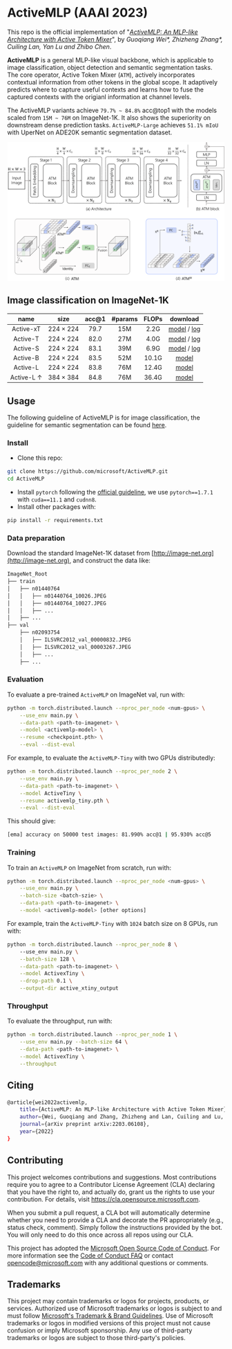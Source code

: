 # ActiveMLP (AAAI 2023)

This repo is the official implementation of "*[ActiveMLP: An MLP-like Architecture with Active Token Mixer](https://arxiv.org/abs/2203.06108)*", by *Guoqiang Wei\*, Zhizheng Zhang\*, Cuiling Lan, Yan Lu and Zhibo Chen*.

**ActiveMLP** is a general MLP-like visual backbone, which is applicable to image classification, object detection and semantic segmentation tasks. The core operator, Active Token Mixer (`ATM`), actively incorporates contextual information from other tokens in the global scope. It adaptively predicts where to capture useful contexts and learns how to fuse the captured contexts with the origianl information at channel levels. 

The ActiveMLP variants achieve `79.7% ~ 84.8%` acc@top1 with the models scaled from `15M ~ 76M` on ImageNet-1K. It also shows the superiority on downstream dense prediction tasks. `ActiveMLP-Large` achieves `51.1% mIoU` with UperNet on ADE20K semantic segmentation dataset.  


![ActiveMLP](assets/teaser.png)

## Image classification on ImageNet-1K

| name | size |acc@1 | #params | FLOPs | download |
|:---:|:---:|:---:| :---:| :---:|:---:|
| Active-xT | 224 $\times$ 224 | 79.7 | 15M | 2.2G | [model](https://drive.google.com/file/d/1JjWFDJM097a2sX9zw2oOisCT-7T43-DV/view?usp=sharing) / [log](https://drive.google.com/file/d/1Ppe7HlMLruQpsiZ8km4sbimkO9XIpfLV/view?usp=sharing) |
| Active-T | 224 $\times$ 224 | 82.0 | 27M | 4.0G | [model](https://drive.google.com/file/d/1eFv5SsGr6ZpupY0wB-N2mjVhQLSo92o-/view?usp=sharing) / [log](https://drive.google.com/file/d/19IJSP-TWBxvA5UJVcYVhqlYRHkkDTdVJ/view?usp=sharing) |
| Active-S | 224 $\times$ 224 | 83.1 | 39M | 6.9G | [model](https://drive.google.com/file/d/1lEsyiXxOxT6KMrzaSCxR04i6FxLtVVAs/view?usp=sharing) / [log](https://drive.google.com/file/d/1YoaOIjlb0lCRAyrTIpgeB_NWySbkTgpB/view?usp=sharing)  |
| Active-B | 224 $\times$ 224 | 83.5 | 52M | 10.1G | [model](https://drive.google.com/file/d/1cCLS1u4043qKgVIKkGJfLhPz_JzE6FRs/view?usp=sharing) |
| Active-L | 224 $\times$ 224 | 83.8 | 76M | 12.4G | [model](https://drive.google.com/file/d/1aIEnq_5-oS8jiLr2W8ryLabmzHTmR3J0/view?usp=sharing) |
| Active-L $\uparrow$ | 384 $\times$ 384 | 84.8 | 76M | 36.4G | [model](https://drive.google.com/file/d/13nrfXqc49s8kKrEKpNSltEdqMBg3f1rB/view?usp=sharing) |

## Usage

The following guideline of ActiveMLP is for image classification, the guideline for semantic segmentation can be found [here](segmentation/README.md).

### Install

- Clone this repo:
```bash
git clone https://github.com/microsoft/ActiveMLP.git
cd ActiveMLP
```
- Install `pytorch` following the [official guideline](https://pytorch.org/), we use `pytorch==1.7.1` with `cuda==11.1` and `cudnn8`.
- Install other packages with:
```bash
pip install -r requirements.txt
``` 

### Data preparation

Download the standard ImageNet-1K dataset from [http://image-net.org](http://image-net.org), and construct the data like:
```bash
ImageNet_Root
├── train
│   ├── n01440764
│   │   ├── n01440764_10026.JPEG
│   │   ├── n01440764_10027.JPEG
│   │   ├── ...
│   ├── ...
├── val
    ├── n02093754
    │   ├── ILSVRC2012_val_00000832.JPEG
    │   ├── ILSVRC2012_val_00003267.JPEG
    │   ├── ...
    ├── ...
```

### Evaluation

To evaluate a pre-trained `ActiveMLP` on ImageNet val, run with:

```bash
python -m torch.distributed.launch --nproc_per_node <num-gpus> \
    --use_env main.py \
    --data-path <path-to-imagenet> \
    --model <activemlp-model> \
    --resume <checkpoint.pth> \
    --eval --dist-eval 
```

For example, to evaluate the `ActiveMLP-Tiny` with two GPUs distributedly:

```bash
python -m torch.distributed.launch --nproc_per_node 2 \
    --use_env main.py \
    --data-path <path-to-imagenet> \
    --model ActiveTiny \
    --resume activemlp_tiny.pth \
    --eval --dist-eval 
```

This should give:
```bash
[ema] accuracy on 50000 test images: 81.990% acc@1 | 95.930% acc@5
```

### Training

To train an `ActiveMLP` on ImageNet from scratch, run with:
```bash
python -m torch.distributed.launch --nproc_per_node <num-gpus> \
    --use_env main.py \
    --batch-size <batch-szie> \
    --data-path <path-to-imagenet> \
    --model <activemlp-model> [other options]
```
For example, train the `ActiveMLP-Tiny` with `1024` batch size on 8 GPUs, run with:
```bash
python -m torch.distributed.launch --nproc_per_node 8 \ 
    --use_env main.py \
    --batch-size 128 \
    --data-path <path-to-imagenet> \
    --model ActivexTiny \
    --drop-path 0.1 \
    --output-dir active_xtiny_output
```

### Throughput

To evaluate the throughput, run with:
```bash
python -m torch.distributed.launch --nproc_per_node 1 \
    --use_env main.py --batch-size 64 \
    --data-path <path-to-imagenet> \
    --model ActivexTiny \
    --throughput
```

## Citing 

```bash
@article{wei2022activemlp,
    title={ActiveMLP: An MLP-like Architecture with Active Token Mixer},
    author={Wei, Guoqiang and Zhang, Zhizheng and Lan, Cuiling and Lu, Yan and Chen, Zhibo},
    journal={arXiv preprint arXiv:2203.06108},
    year={2022}
}
```

## Contributing

This project welcomes contributions and suggestions.  Most contributions require you to agree to a
Contributor License Agreement (CLA) declaring that you have the right to, and actually do, grant us
the rights to use your contribution. For details, visit https://cla.opensource.microsoft.com.

When you submit a pull request, a CLA bot will automatically determine whether you need to provide
a CLA and decorate the PR appropriately (e.g., status check, comment). Simply follow the instructions
provided by the bot. You will only need to do this once across all repos using our CLA.

This project has adopted the [Microsoft Open Source Code of Conduct](https://opensource.microsoft.com/codeofconduct/).
For more information see the [Code of Conduct FAQ](https://opensource.microsoft.com/codeofconduct/faq/) or
contact [opencode@microsoft.com](mailto:opencode@microsoft.com) with any additional questions or comments.

## Trademarks

This project may contain trademarks or logos for projects, products, or services. Authorized use of Microsoft 
trademarks or logos is subject to and must follow 
[Microsoft's Trademark & Brand Guidelines](https://www.microsoft.com/en-us/legal/intellectualproperty/trademarks/usage/general).
Use of Microsoft trademarks or logos in modified versions of this project must not cause confusion or imply Microsoft sponsorship.
Any use of third-party trademarks or logos are subject to those third-party's policies.
